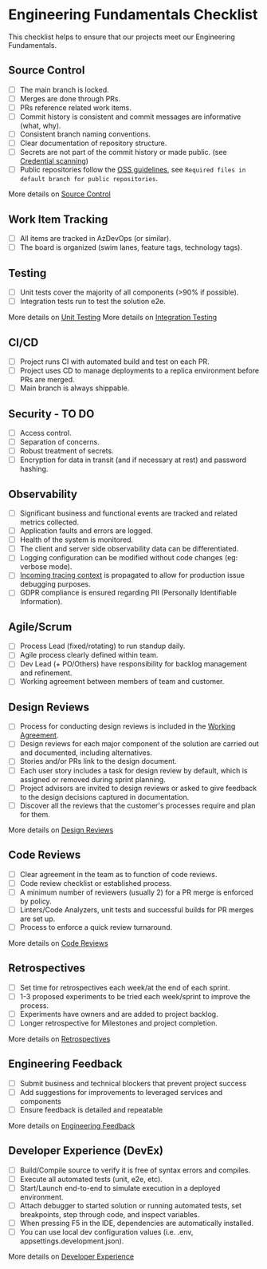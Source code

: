 # Engineering Fundamentals Checklist

This checklist helps to ensure that our projects meet our Engineering Fundamentals.

## Source Control

- [ ] The main branch is locked.
- [ ] Merges are done through PRs.
- [ ] PRs reference related work items.
- [ ] Commit history is consistent and commit messages are informative (what, why).
- [ ] Consistent branch naming conventions.
- [ ] Clear documentation of repository structure.
- [ ] Secrets are not part of the commit history or made public. (see [Credential scanning](continuous-integration/credential-scanning/readme.md))
- [ ] Public repositories follow the [OSS guidelines](source-control/readme.md#creating-a-new-repository), see `Required files in default branch for public repositories`.

More details on [Source Control](source-control/readme.md)

## Work Item Tracking

- [ ] All items are tracked in AzDevOps (or similar).
- [ ] The board is organized (swim lanes, feature tags, technology tags).

## Testing

- [ ] Unit tests cover the majority of all components (>90% if possible).
- [ ] Integration tests run to test the solution e2e.

More details on [Unit Testing](automated-testing/unit-testing/readme.md)
More details on [Integration Testing](automated-testing/integration-testing/readme.md)

## CI/CD

- [ ] Project runs CI with automated build and test on each PR.
- [ ] Project uses CD to manage deployments to a replica environment before PRs are merged.
- [ ] Main branch is always shippable.

## Security - TO DO

- [ ] Access control.
- [ ] Separation of concerns.
- [ ] Robust treatment of secrets.
- [ ] Encryption for data in transit (and if necessary at rest) and password hashing.

## Observability

- [ ] Significant business and functional events are tracked and related metrics collected.
- [ ] Application faults and errors are logged.
- [ ] Health of the system is monitored.
- [ ] The client and server side observability data can be differentiated.
- [ ] Logging configuration can be modified without code changes (eg: verbose mode).
- [ ] [Incoming tracing context](observability/correlation-id.md) is propagated to allow for production issue debugging purposes.
- [ ] GDPR compliance is ensured regarding PII (Personally Identifiable Information).

## Agile/Scrum

- [ ] Process Lead (fixed/rotating) to run standup daily.
- [ ] Agile process clearly defined within team.
- [ ] Dev Lead (+ PO/Others) have responsibility for backlog management and refinement.
- [ ] Working agreement between members of team and customer.

## Design Reviews

- [ ] Process for conducting design reviews is included in the [Working Agreement](agile-development/team-agreements/working-agreements/readme.md).
- [ ] Design reviews for each major component of the solution are carried out and documented, including alternatives.
- [ ] Stories and/or PRs link to the design document.
- [ ] Each user story includes a task for design review by default, which is assigned or removed during sprint planning.
- [ ] Project advisors are invited to design reviews or asked to give feedback to the design decisions captured in documentation.
- [ ] Discover all the reviews that the customer's processes require and plan for them.

More details on [Design Reviews](design-reviews/readme.md)

## Code Reviews

- [ ] Clear agreement in the team as to function of code reviews.
- [ ] Code review checklist or established process.
- [ ] A minimum number of reviewers (usually 2) for a PR merge is enforced by policy.
- [ ] Linters/Code Analyzers, unit tests and successful builds for PR merges are set up.
- [ ] Process to enforce a quick review turnaround.

More details on [Code Reviews](code-reviews/README.md)

## Retrospectives

- [ ] Set time for retrospectives each week/at the end of each sprint.
- [ ] 1-3 proposed experiments to be tried each week/sprint to improve the process.
- [ ] Experiments have owners and are added to project backlog.
- [ ] Longer retrospective for Milestones and project completion.

More details on [Retrospectives](agile-development/retrospectives/readme.md)

## Engineering Feedback

- [ ] Submit business and technical blockers that prevent project success
- [ ] Add suggestions for improvements to leveraged services and components
- [ ] Ensure feedback is detailed and repeatable

More details on [Engineering Feedback](engineering-feedback/readme.md)

## Developer Experience (DevEx)

- [ ] Build/Compile source to verify it is free of syntax errors and compiles.
- [ ] Execute all automated tests (unit, e2e, etc).
- [ ] Start/Launch end-to-end to simulate execution in a deployed environment.
- [ ] Attach debugger to started solution or running automated tests, set breakpoints, step through code, and inspect variables.
- [ ] When pressing F5 in the IDE, dependencies are automatically installed.
- [ ] You can use local dev configuration values (i.e. .env, appsettings.development.json).

More details on [Developer Experience](developer-experience/readme.md)
